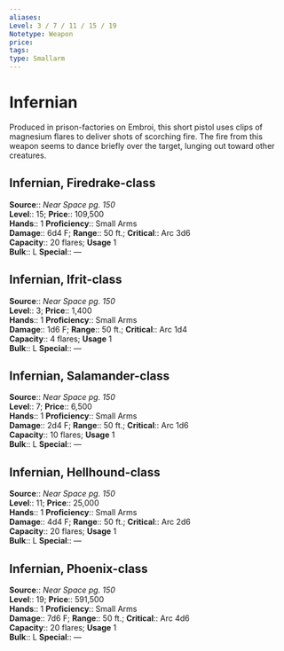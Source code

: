 ```yaml
---
aliases: 
Level: 3 / 7 / 11 / 15 / 19
Notetype: Weapon
price: 
tags: 
type: Smallarm
---
```


# Infernian

Produced in prison-factories on Embroi, this short pistol uses clips of magnesium flares to deliver shots of scorching fire. The fire from this weapon seems to dance briefly over the target, lunging out toward other creatures.  

## Infernian, Firedrake-class

**Source**:: _Near Space pg. 150_  
**Level**:: 15;
**Price**:: 109,500  
**Hands**:: 1
**Proficiency**:: Small Arms  
**Damage**:: 6d4 F; **Range**:: 50 ft.;
**Critical**:: Arc 3d6  
**Capacity**:: 20 flares; **Usage** 1  
**Bulk**:: L
**Special**:: —

## Infernian, Ifrit-class

**Source**:: _Near Space pg. 150_  
**Level**:: 3;
**Price**:: 1,400  
**Hands**:: 1
**Proficiency**:: Small Arms  
**Damage**:: 1d6 F; **Range**:: 50 ft.;
**Critical**:: Arc 1d4  
**Capacity**:: 4 flares; **Usage** 1  
**Bulk**:: L
**Special**:: —

## Infernian, Salamander-class

**Source**:: _Near Space pg. 150_  
**Level**:: 7;
**Price**:: 6,500  
**Hands**:: 1
**Proficiency**:: Small Arms  
**Damage**:: 2d4 F; **Range**:: 50 ft.;
**Critical**:: Arc 1d6  
**Capacity**:: 10 flares; **Usage** 1  
**Bulk**:: L
**Special**:: —

## Infernian, Hellhound-class

**Source**:: _Near Space pg. 150_  
**Level**:: 11;
**Price**:: 25,000  
**Hands**:: 1
**Proficiency**:: Small Arms  
**Damage**:: 4d4 F; **Range**:: 50 ft.;
**Critical**:: Arc 2d6  
**Capacity**:: 20 flares; **Usage** 1  
**Bulk**:: L
**Special**:: —

## Infernian, Phoenix-class

**Source**:: _Near Space pg. 150_  
**Level**:: 19;
**Price**:: 591,500  
**Hands**:: 1
**Proficiency**:: Small Arms  
**Damage**:: 7d6 F; **Range**:: 50 ft.;
**Critical**:: Arc 4d6  
**Capacity**:: 20 flares; **Usage** 1  
**Bulk**:: L
**Special**:: —
